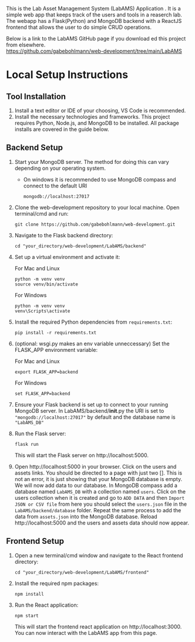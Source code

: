 This is the Lab Asset Management System (LabAMS) Application . It is a simple web app that keeps track of the users and tools in a reaserch lab. The webapp has a Flask(Python) and MongoDB backend with a ReactJS frontend that allows the user to do simple CRUD operations.

Below is a link to the LabAMS GitHub page if you download ed this project from elsewhere.  
https://github.com/gabebohlmann/web-development/tree/main/LabAMS


# Local Setup Instructions

## Tool Installation

1. Install a text editor or IDE of your choosing, VS Code is recommended.
2. Install the necessary technologies and frameworks. This project requires Python, Node.js, and MongoDB to be installed. All package installs are covered in the guide below.

## Backend Setup

1. Start your MongoDB server. The method for doing this can vary depending on your operating system.
    - On windows it is recommended to use MongoDB compass and connect to the default URI
        ```
        mongodb://localhost:27017
         ```

2. Clone the web-development repository to your local machine. Open terminal/cmd and run:
    ```
    git clone https://github.com/gabebohlmann/web-development.git
    ```

2. Navigate to the Flask backend directory:
    ```
    cd "your_directory/web-development/LabAMS/backend"
    ```

3. Set up a virtual environment and activate it:
    
    For Mac and Linux
    ```
    python -m venv venv
    source venv/bin/activate
    ```

    For Windows
    ```
    python -m venv venv
    venv\Scripts\activate
    ```

4. Install the required Python dependencies from `requirements.txt`:
    ```
    pip install -r requirements.txt
    ```

5. (optional: wsgi.py makes an env variable unneccessary) Set the FLASK_APP environment variable:

    For Mac and Linux
    ```
    export FLASK_APP=backend
    ```
    
    For Windows
    ```
    set FLASK_APP=backend
    ```

6. Ensure your Flask backend is set up to connect to your running MongoDB server. In LabAMS/backend/__init__.py the URI is set to  ```"mongodb://localhost:27017"``` by default and the database name is ```"LabAMS_DB"```

6. Run the Flask server:
    ```
    flask run
    ```
    This will start the Flask server on http://localhost:5000.

7. Open http://localhost:5000 in your browser. Click on the users and assets links. You should be directed to a page with just two []. This is not an error, it is just showing that your MongoDB database is empty. We will now add data to our database. In MongoDB compass add a database named ```LabAMS_DB``` with a collection named ```users```. Click on the users collection when it is created and go to ```ADD DATA``` and then ```Import JSON or CSV file``` from here you should select the ```users.json``` file in  the ```LabAMS/backend/database``` folder. Repeat the same process to add the data from ```assets.json``` into the MongoDB database. Reload http://localhost:5000 and the users and assets data should now appear.

## Frontend Setup

1. Open a new terminal/cmd window and navigate to the React frontend directory:
    ```
    cd "your_directory/web-development/LabAMS/frontend"
    ```

2. Install the required npm packages:
    ```
    npm install
    ```

3. Run the React application:
    ```
    npm start
    ```
    This will start the frontend react application on http://localhost:3000. You can now interact with the LabAMS app from this page.



